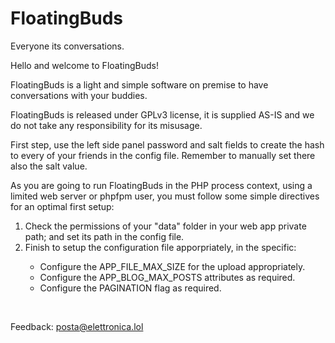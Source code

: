 # FloatingBuds
Everyone its conversations.

Hello and welcome to FloatingBuds!<br>
	   
FloatingBuds is a light and simple software on premise to have conversations with your buddies.<br>
	   
FloatingBuds is released under GPLv3 license, it is supplied AS-IS and we do not take any responsibility for its misusage.<br>
	   
First step, use the left side panel password and salt fields to create the hash to every of your friends in the config file. Remember to manually set there also the salt value.<br>
	   
As you are going to run FloatingBuds in the PHP process context, using a limited web server or phpfpm user, you must follow some simple directives for an optimal first setup:<br>

 <ol>
 <li>Check the permissions of your "data" folder in your web app private path; and set its path in the config file.</li>
     <li>Finish to setup the configuration file apporpriately, in the specific:</li>
     <ul>
       <li>Configure the APP_FILE_MAX_SIZE for the upload appropriately.</li>
       <li>Configure the APP_BLOG_MAX_POSTS attributes as required.</li>
       <li>Configure the PAGINATION flag as required.</li>	      
     </ul>
 </ol>
	   
<br>	
     
Feedback: <a href="mailto:posta@elettronica.lol">posta@elettronica.lol</a>
